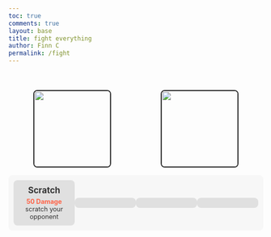 ```yaml
---
toc: true
comments: true
layout: base
title: fight everything
author: Finn C
permalink: /fight
---
```


<style>
    .fight-container {
        display: flex;
        justify-content: space-around;
        align-items: center;
        margin-top: 50px;
    }

    .player-box,
    .enemy-box {
        width: 150px;
        height: 150px;
        border: 2px solid #333;
        border-radius: 8px;
        overflow: hidden;
    }

    .player-box img,
    .enemy-box img {
        width: 100%;
        height: 100%;
        object-fit: cover;
    }

    .controller {
        display: flex;
        justify-content: space-between; 
        align-items: center;
        background-color: #f7f7f7; 
        padding: 10px; 
        border-radius: 8px;
        margin-top: 15px;
    }

    .move {
        background-color: #e0e0e0; 
        color: #333; 
        text-align: center;
        padding: 10px;
        border-radius: 8px;
        width: 150px;
        cursor: pointer;
        transition: background-color 0.3s;
    }

    .move:hover {
        background-color: #ccc; 
    }

    h1 {
        margin: 0;
        font-size: 1.2em;
    }

    p {
        margin: 5px 0 0;
        font-size: 0.9em; 
    }

    b {
        color: #ff6347;
    }
    #response-box {
        color: white;
    }
</style>

<div id="response-box">
</div>

<div class="fight-container">
    <div class="player-box"> 
        <img src="{{site.baseurl}}/images/player.png">
    </div>
    <div class="enemy-box">
        <img src="{{site.baseurl}}/images/enemy.png">
    </div>
</div>

<div class="controller">
    <div class="move" id="move1">
        <h1>Scratch</h1>
        <p><b>50 Damage</b> scratch your opponent</p>
    </div>
    <div class="move">
    </div>
    <div class="move">
    </div>
    <div class="move">
    </div>
</div>

<script>
    document.getElementById("move1").addEventListener("click", Question);

    function Question() {
        var responseBox = document.getElementById("response-box");
        let question = "What kind of code looks like 0010110101110";
        let answer = "binary";

        let response = prompt(question.toLowerCase());
        if (response == answer) {
            responseBox.innerHTML = "You Win";
        } else {
            responseBox.innerHTML = "You Lose";
        }
    }
</script>